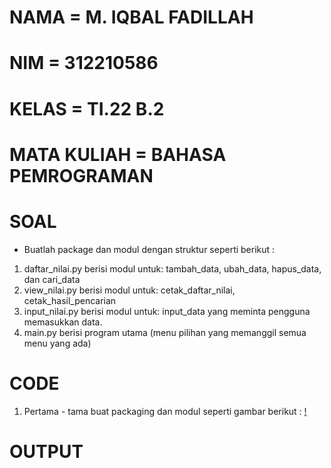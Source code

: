 # NAMA          = M. IQBAL FADILLAH
# NIM           = 312210586
# KELAS         = TI.22 B.2
# MATA KULIAH   = BAHASA PEMROGRAMAN

# SOAL
* Buatlah package dan modul dengan struktur seperti berikut :
1. daftar_nilai.py berisi modul untuk:
tambah_data, ubah_data, hapus_data,
dan cari_data
2. view_nilai.py berisi modul untuk:
cetak_daftar_nilai, cetak_hasil_pencarian
3. input_nilai.py berisi modul untuk:
input_data yang meminta pengguna
memasukkan data.
4. main.py berisi program utama (menu
pilihan yang memanggil semua menu
yang ada)



# CODE
1. Pertama - tama buat packaging dan modul seperti gambar berikut :
[!](1.png)

# OUTPUT